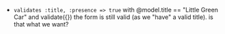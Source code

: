 * `validates :title, :presence => true`
  with @model.title == "Little Green Car" and validate({}) the form is still valid (as we "have" a valid title). is that what we want?